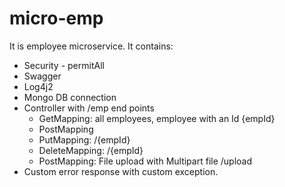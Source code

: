 # micro-emp
It is employee microservice.
It contains:
- Security - permitAll
- Swagger
- Log4j2
- Mongo DB connection
- Controller with /emp end points
  - GetMapping: all employees, employee with an Id {empId}
  - PostMapping
  - PutMapping: /{empId}
  - DeleteMapping: /{empId}
  - PostMapping: File upload with Multipart file /upload
- Custom error response with custom exception.
